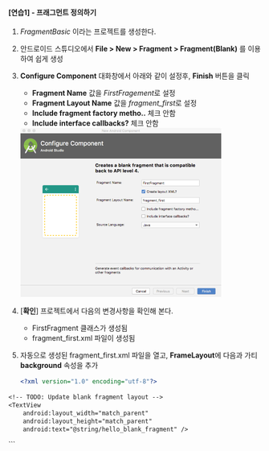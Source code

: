 
#### [연습1] - 프래그먼트 정의하기 
1. *FragmentBasic* 이라는 프로젝트를 생성한다.
2. 안드로이드 스튜디오에서 **File > New > Fragment > Fragment(Blank)** 를 이용하여 쉽게 생성
3. **Configure Component** 대화창에서 아래와 같이 설정후, **Finish** 버튼을 클릭
	- **Fragment Name** 값을 *FirstFragement*로 설정 
	- **Fragment Layout Name** 값을 *fragment\_first*로 설정 
	- **Include fragment factory metho..** 체크 안함
	- **Include interface callbacks?** 체크 안함 

	<img src="figure/create-fragment.png" width=400>
4. [**확인**] 프로젝트에서 다음의 변경사항을 확인해 본다.
	- FirstFragment 클래스가 생성됨
	- fragment\_first.xml 파일이 생성됨

5. 자동으로 생성된 fragment\_first.xml 파일을 열고, **FrameLayout**에 다음과 가티 **background** 속성을 추가

	```xml
	<?xml version="1.0" encoding="utf-8"?>
<FrameLayout xmlns:android="http://schemas.android.com/apk/res/android"
    xmlns:tools="http://schemas.android.com/tools"
    android:layout_width="match_parent"
    android:layout_height="match_parent"
    android:background="@android:color/holo_orange_light"
    tools:context=".FirstFragment">

    <!-- TODO: Update blank fragment layout -->
    <TextView
        android:layout_width="match_parent"
        android:layout_height="match_parent"
        android:text="@string/hello_blank_fragment" />
</FrameLayout>
	```
